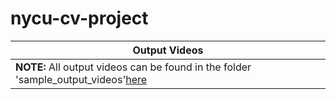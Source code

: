 # nycu-cv-project
| Output Videos |
|---------------|
| **NOTE:** All output videos can be found in the folder 'sample_output_videos'[here](https://drive.google.com/drive/folders/1cbEbHUKzyUglIhAzeMJcvnM_Uz0-RWFF?usp=sharing) |
